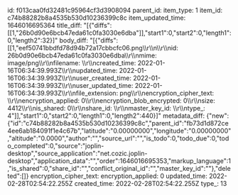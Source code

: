id: f013caa0fd32481c95964cf3d3908094
parent_id: 
item_type: 1
item_id: c74b88282b8a4535b530d10236399c8c
item_updated_time: 1646016695364
title_diff: "[{\"diffs\":[[1,\"26b0d90e6bcb47eda61c0fa3030e6dba\"]],\"start1\":0,\"start2\":0,\"length1\":0,\"length2\":32}]"
body_diff: "[{\"diffs\":[[1,\"eef50741bbdfd78d94b72a17cbbcfc06.png\\\r\\\n\\\r\\\nid: 26b0d90e6bcb47eda61c0fa3030e6dba\\\r\\\nmime: image/png\\\r\\\nfilename: \\\r\\\ncreated_time: 2022-01-16T06:34:39.993Z\\\r\\\nupdated_time: 2022-01-16T06:34:39.993Z\\\r\\\nuser_created_time: 2022-01-16T06:34:39.993Z\\\r\\\nuser_updated_time: 2022-01-16T06:34:39.993Z\\\r\\\nfile_extension: png\\\r\\\nencryption_cipher_text: \\\r\\\nencryption_applied: 0\\\r\\\nencryption_blob_encrypted: 0\\\r\\\nsize: 4412\\\r\\\nis_shared: 0\\\r\\\nshare_id: \\\r\\\nmaster_key_id: \\\r\\\ntype_: 4\"]],\"start1\":0,\"start2\":0,\"length1\":0,\"length2\":440}]"
metadata_diff: {"new":{"id":"c74b88282b8a4535b530d10236399c8c","parent_id":"fb73d1d872ce4ee6ab184091f1e4c67b","latitude":"0.00000000","longitude":"0.00000000","altitude":"0.0000","author":"","source_url":"","is_todo":0,"todo_due":0,"todo_completed":0,"source":"joplin-desktop","source_application":"net.cozic.joplin-desktop","application_data":"","order":1646016695353,"markup_language":1,"is_shared":0,"share_id":"","conflict_original_id":"","master_key_id":""},"deleted":[]}
encryption_cipher_text: 
encryption_applied: 0
updated_time: 2022-02-28T02:54:22.255Z
created_time: 2022-02-28T02:54:22.255Z
type_: 13